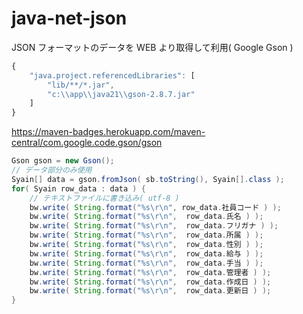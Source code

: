 # java-net-json
JSON フォーマットのデータを WEB より取得して利用( Google Gson )

```javascript
{
    "java.project.referencedLibraries": [
        "lib/**/*.jar",
        "c:\\app\\java21\\gson-2.8.7.jar"
    ]
}
```

https://maven-badges.herokuapp.com/maven-central/com.google.code.gson/gson

```java
Gson gson = new Gson();
// データ部分のみ使用
Syain[] data = gson.fromJson( sb.toString(), Syain[].class );
for( Syain row_data : data ) {
    // テキストファイルに書き込み( utf-8 )
    bw.write( String.format("%s\r\n", row_data.社員コード ) );
    bw.write( String.format("%s\r\n",  row_data.氏名 ) );
    bw.write( String.format("%s\r\n",  row_data.フリガナ ) );
    bw.write( String.format("%s\r\n",  row_data.所属 ) );
    bw.write( String.format("%s\r\n",  row_data.性別 ) );
    bw.write( String.format("%s\r\n",  row_data.給与 ) );
    bw.write( String.format("%s\r\n",  row_data.手当 ) );
    bw.write( String.format("%s\r\n",  row_data.管理者 ) );
    bw.write( String.format("%s\r\n",  row_data.作成日 ) );
    bw.write( String.format("%s\r\n",  row_data.更新日 ) );
}
```
